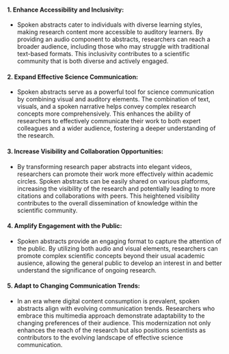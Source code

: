 #### 1. Enhance Accessibility and Inclusivity:
+ Spoken abstracts cater to individuals with diverse learning styles, making research content more accessible to auditory learners. By providing an audio component to abstracts, researchers can reach a broader audience, including those who may struggle with traditional text-based formats. This inclusivity contributes to a scientific community that is both diverse and actively engaged.

#### 2. Expand Effective Science Communication:
+ Spoken abstracts serve as a powerful tool for science communication by combining visual and auditory elements. The combination of text, visuals, and a spoken narrative helps convey complex research concepts more comprehensively. This enhances the ability of researchers to effectively communicate their work to both expert colleagues and a wider audience, fostering a deeper understanding of the research.

#### 3. Increase Visibility and Collaboration Opportunities:
+ By transforming research paper abstracts into elegant videos, researchers can promote their work more effectively within academic circles. Spoken abstracts can be easily shared on various platforms, increasing the visibility of the research and potentially leading to more citations and collaborations with peers. This heightened visibility contributes to the overall dissemination of knowledge within the scientific community.

#### 4. Amplify Engagement with the Public:
+ Spoken abstracts provide an engaging format to capture the attention of the public. By utilizing both audio and visual elements, researchers can promote complex scientific concepts beyond their usual academic ausience, allowing the general public to develop an interest in and better understand the significance of ongoing research.

#### 5. Adapt to Changing Communication Trends:
+ In an era where digital content consumption is prevalent, spoken abstracts align with evolving communication trends. Researchers who embrace this multimedia approach demonstrate adaptability to the changing preferences of their audience. This modernization not only enhances the reach of the research but also positions scientists as contributors to the evolving landscape of effective science communication.
